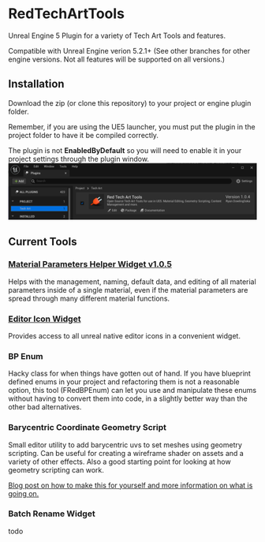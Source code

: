 # RedTechArtTools

Unreal Engine 5 Plugin for a variety of Tech Art Tools and features.

Compatible with Unreal Engine verion 5.2.1+ (See other branches for other engine versions. Not all features will be supported on all versions.)

## Installation

Download the zip (or clone this repository) to your project or engine plugin folder.

Remember, if you are using the UE5 launcher, you must put the plugin in the project folder to have it be compiled correctly.

The plugin is not **EnabledByDefault** so you will need to enable it in your project settings through the plugin window.
![Image showing RedTechArtTools v1.0.4 being activated in the plugin window under the category Tech Art](Documentation/Images/mph.activate_plugin.png)

## Current Tools

### [Material Parameters Helper Widget v1.0.5](https://github.com/Ryan-DowlingSoka/RedTechArtTools/wiki/Material-Parameter-Helper)

Helps with the management, naming, default data, and editing of all material parameters inside of a single material, even if the material parameters are spread through many different material functions.

### [Editor Icon Widget](https://github.com/Ryan-DowlingSoka/RedTechArtTools/wiki/Editor-Icon-Widget)

Provides access to all unreal native editor icons in a convenient widget.

### BP Enum

Hacky class for when things have gotten out of hand. If you have blueprint defined enums in your project and refactoring them is not a reasonable option, this tool (FRedBPEnum) can let you use and manipulate these enums without having to convert them into code, in a slightly better way than the other bad alternatives.

### Barycentric Coordinate Geometry Script

Small editor utility to add barycentric uvs to set meshes using geometry scripting. Can be useful for creating a wireframe shader on assets and a variety of other effects. Also a good starting point for looking at how geometry scripting can work.

[Blog post on how to make this for yourself and more information on what is going on.](https://ryandowlingsoka.com/Custom-Wireframe-Material-using-Geometry-Scripting-for-Barycentric-UVs-6ef76c1949a84e1193ebabad535b4089)

### Batch Rename Widget

todo
